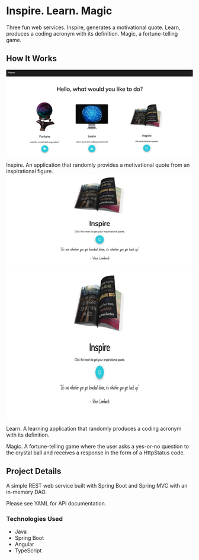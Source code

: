 # Inspire. Learn. Magic

Three fun web services. Inspire, generates a motivational quote. Learn, produces a coding acronym with its definition.  Magic, a fortune-telling game.

## How It Works

![main screenshot](/images/main-screenshot.png)

Inspire. An application that randomly provides a motivational quote from an inspirational figure.
![inspire screenshot](/images/inspire-screenshot.png)
<img src="https://github.com/ersJava/inspire-learn-magic/blob/master/images/inspire-screenshot.png" width="750px" height="400px">

Learn. A learning application that randomly produces a coding acronym with its definition.

Magic. A fortune-telling game where the user asks a yes-or-no question to the crystal ball and receives a response in the form of a HttpStatus code.

## Project Details

A simple REST web service built with Spring Boot and Spring MVC with an in-memory DAO.

Please see YAML for API documentation.

### Technologies Used
* Java
* Spring Boot
* Angular
* TypeScript
